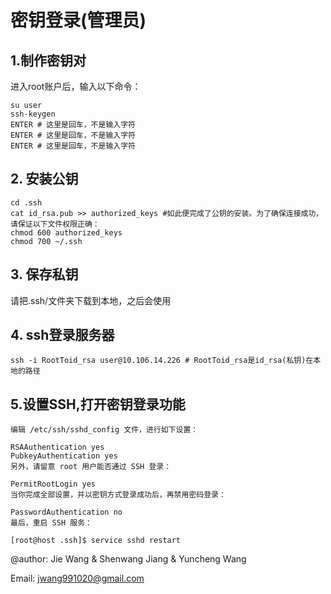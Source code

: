 #   密钥登录(管理员)


## 1.制作密钥对
进入root账户后，输入以下命令：
~~~shell
su user
ssh-keygen
ENTER # 这里是回车，不是输入字符
ENTER # 这里是回车，不是输入字符
ENTER # 这里是回车，不是输入字符
~~~

## 2. 安装公钥
~~~shell
cd .ssh
cat id_rsa.pub >> authorized_keys #如此便完成了公钥的安装。为了确保连接成功，请保证以下文件权限正确：
chmod 600 authorized_keys
chmod 700 ~/.ssh
~~~

## 3. 保存私钥
请把.ssh/文件夹下载到本地，之后会使用

## 4. ssh登录服务器
~~~shell
ssh -i RootToid_rsa user@10.106.14.226 # RootToid_rsa是id_rsa(私钥)在本地的路径
~~~

## 5.设置SSH,打开密钥登录功能
~~~shell
编辑 /etc/ssh/sshd_config 文件，进行如下设置：

RSAAuthentication yes
PubkeyAuthentication yes
另外，请留意 root 用户能否通过 SSH 登录：

PermitRootLogin yes
当你完成全部设置，并以密钥方式登录成功后，再禁用密码登录：

PasswordAuthentication no
最后，重启 SSH 服务：

[root@host .ssh]$ service sshd restart
~~~


@author: Jie Wang & Shenwang Jiang & Yuncheng Wang

Email: jwang991020@gmail.com

